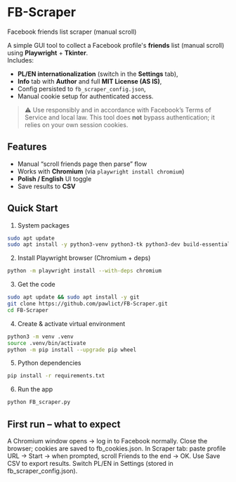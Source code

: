 # FB-Scraper
Facebook friends list scraper (manual scroll)

A simple GUI tool to collect a Facebook profile's **friends** list (manual scroll) using **Playwright** + **Tkinter**.  
Includes:
- **PL/EN internationalization** (switch in the **Settings** tab),
- **Info** tab with **Author** and full **MIT License (AS IS)**,
- Config persisted to `fb_scraper_config.json`,
- Manual cookie setup for authenticated access.

> ⚠️ Use responsibly and in accordance with Facebook’s Terms of Service and local law. This tool does **not** bypass authentication; it relies on your own session cookies.

## Features
- Manual “scroll friends page then parse” flow
- Works with **Chromium** (via `playwright install chromium`)
- **Polish / English** UI toggle
- Save results to **CSV**

## Quick Start
1) System packages
```bash 
sudo apt update
sudo apt install -y python3-venv python3-tk python3-dev build-essential
```
2) Install Playwright browser (Chromium + deps)
```bash 
python -m playwright install --with-deps chromium
```
3) Get the code
```bash 
sudo apt update && sudo apt install -y git
git clone https://github.com/pawlict/FB-Scraper.git
cd FB-Scraper
```
4) Create & activate virtual environment
```bash
python3 -m venv .venv
source .venv/bin/activate
python -m pip install --upgrade pip wheel
```
5) Python dependencies
```bash
pip install -r requirements.txt
```
6) Run the app
```bash
python FB_scraper.py
```
## First run – what to expect
A Chromium window opens → log in to Facebook normally.
Close the browser; cookies are saved to fb_cookies.json.
In Scraper tab: paste profile URL → Start → when prompted, scroll Friends to the end → OK.
Use Save CSV to export results.
Switch PL/EN in Settings (stored in fb_scraper_config.json).




